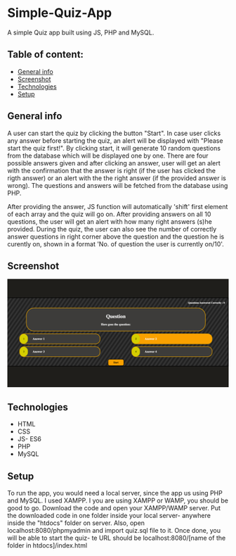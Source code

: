 # Simple-Quiz-App
A simple Quiz app built using JS, PHP and MySQL.

## Table of content: 
* [General info](#general_info)
* [Screenshot](#screenshot)
* [Technologies](#technologies)
* [Setup](#setup)

## General info

A user can start the quiz by clicking the button "Start". In case user clicks any answer before starting the quiz, an alert will be displayed with "Please start the quiz first!". 
By clicking start, it will generate 10 random questions from the database which will be displayed one by one. There are four possible answers given and after clicking an answer, user will get an alert with the confirmation that the answer is right (if the user has clicked the rigth answer) or an alert with the the right answer (if the provided answer is wrong). 
The questions and answers will be fetched from the database using PHP.

After providing the answer, JS function will automatically 'shift' first element of each array and the quiz will go on. 
After providing answers on all 10 questions, the user will get an alert with how many right answers (s)he provided. 
During the quiz, the user can also see the number of correctly answer questions in right corner above the question and the question he is curently on, shown in a format 'No. of question the user is currently on/10'. 


## Screenshot

![alt text](https://github.com/lazarmilovic/Simple-Quiz-App/blob/master/img.png?raw=true)


## Technologies

* HTML
* CSS
* JS- ES6
* PHP
* MySQL

## Setup

To run the app, you would need a local server, since the app us using PHP and MySQL. I used XAMPP. I you are using XAMPP or WAMP, you should be good to go. Download the code and open your XAMPP/WAMP server. Put the downloaded code in one folder inside your local server- anywhere inside the "htdocs" folder on server. 
Also, open localhost:8080/phpmyadmin and import quiz.sql file to it. Once done, you will be able to start the quiz- te URL should be localhost:8080/[name of the folder in htdocs]/index.html
